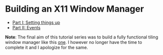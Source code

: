 # Building an X11 Window Manager

* [Part I: Setting things up](https://github.com/murtaza-u/window_manager_tutorial/tree/part_1)
* [Part II: Events](https://github.com/murtaza-u/window_manager_tutorial/tree/part_2)

**Note**: The final aim of this tutorial series was to build a fully
functional tiling window manager like this
[one](https://github.com/murtaza-u/devoidwm). I however no longer have
the time to complete it and I apologize for the same.
